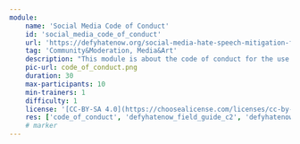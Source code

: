 ```yaml
---
module:
    name: 'Social Media Code of Conduct'
    id: 'social_media_code_of_conduct' 
    url: 'https://defyhatenow.org/social-media-hate-speech-mitigation-field-guide-v2-cameroon/'
    tag: 'Community&Moderation, Media&Art'
    description: "This module is about the code of conduct for the use of social media."
    pic-url: code_of_conduct.png
    duration: 30
    max-participants: 10
    min-trainers: 1
    difficulty: 1
    license: '[CC-BY-SA 4.0](https://choosealicense.com/licenses/cc-by-sa-4.0/)'
    res: ['code_of_conduct', 'defyhatenow_field_guide_c2', 'defyhatenow_field_guide_c3', 'defyhatenow_facilitator_notes']
    # marker
---  
```


